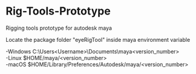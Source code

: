 # Rig-Tools-Prototype
Rigging tools prototype for autodesk maya

Locate the package folder "eyeRigTool" inside maya environment variable

-Windows	C:\Users\<Username>\Documents\maya\<version_number> \
-Linux	$HOME/maya/<version_number> \
-macOS	$HOME/Library/Preferences/Autodesk/maya/<version_number> 
